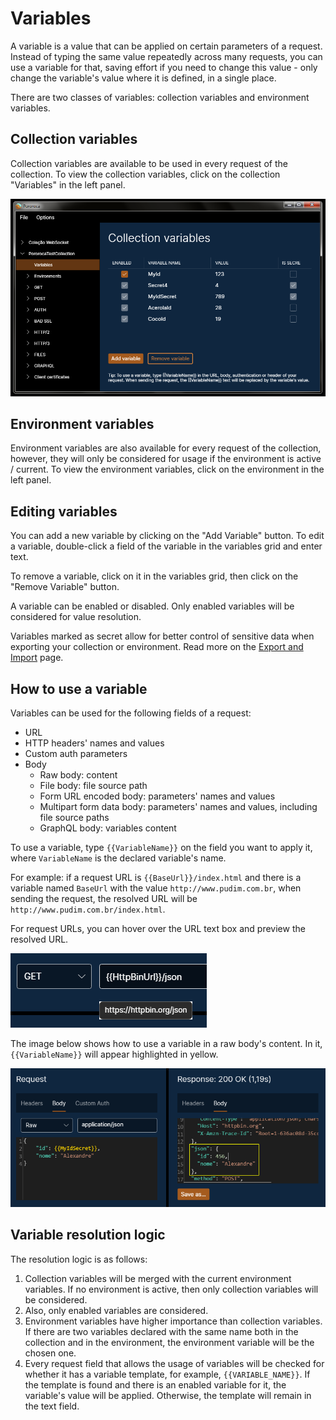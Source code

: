# Variables

A variable is a value that can be applied on certain parameters of a request. Instead of typing the same value repeatedly across many requests, you can use a variable for that, saving effort if you need to change this value - only change the variable's value where it is defined, in a single place.

There are two classes of variables: collection variables and environment variables.

## Collection variables

Collection variables are available to be used in every request of the collection. To view the collection variables, click on the collection "Variables" in the left panel.

![CollectionVariables](./imgs/collection_variables.png)

## Environment variables

Environment variables are also available for every request of the collection, however, they will only be considered for usage if the environment is active / current. To view the environment variables, click on the environment in the left panel.

## Editing variables

You can add a new variable by clicking on the "Add Variable" button. To edit a variable, double-click a field of the variable in the variables grid and enter text.

To remove a variable, click on it in the variables grid, then click on the "Remove Variable" button.

A variable can be enabled or disabled. Only enabled variables will be considered for value resolution.

Variables marked as secret allow for better control of sensitive data when exporting your collection or environment. Read more on the [Export and Import](ExportAndImport.md) page.

## How to use a variable

Variables can be used for the following fields of a request:
* URL
* HTTP headers' names and values
* Custom auth parameters
* Body
    * Raw body: content
    * File body: file source path
    * Form URL encoded body: parameters' names and values
    * Multipart form data body: parameters' names and values, including file source paths
    * GraphQL body: variables content

To use a variable, type `{{VariableName}}` on the field you want to apply it, where `VariableName` is the declared variable's name.

For example: if a request URL is `{{BaseUrl}}/index.html` and there is a variable named `BaseUrl` with the value `http://www.pudim.com.br`, when sending the request, the resolved URL will be `http://www.pudim.com.br/index.html`.

For request URLs, you can hover over the URL text box and preview the resolved URL.

![PreviewResolvedURL](./imgs/preview_resolved_url.png)

The image below shows how to use a variable in a raw body's content. In it, `{{VariableName}}` will appear highlighted in yellow.

![VariableRawBodyContent](./imgs/variable_raw_body_content.png)

## Variable resolution logic

The resolution logic is as follows:
1) Collection variables will be merged with the current environment variables. If no environment is active, then only collection variables will be considered.
2) Also, only enabled variables are considered.
3) Environment variables have higher importance than collection variables. If there are two variables declared with the same name both in the collection and in the environment, the environment variable will be the chosen one.
4) Every request field that allows the usage of variables will be checked for whether it has a variable template, for example, `{{VARIABLE_NAME}}`. If the template is found and there is an enabled variable for it, the variable's value will be applied. Otherwise, the template will remain in the text field.